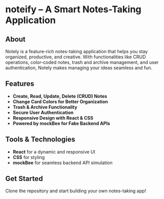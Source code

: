 # noteify – A Smart Notes-Taking Application

## About
Notely is a feature-rich notes-taking application that helps you stay organized, productive, and creative. With functionalities like CRUD operations, color-coded notes, trash and archive management, and user authentication, Notely makes managing your ideas seamless and fun.

## Features
- **Create, Read, Update, Delete (CRUD) Notes**
- **Change Card Colors for Better Organization**
- **Trash & Archive Functionality**
- **Secure User Authentication**
- **Responsive Design with React & CSS**
- **Powered by mockBee for Fake Backend APIs**

## Tools & Technologies
- **React** for a dynamic and responsive UI
- **CSS** for styling
- **mockBee** for seamless backend API simulation

## Get Started
Clone the repository and start building your own notes-taking app!
